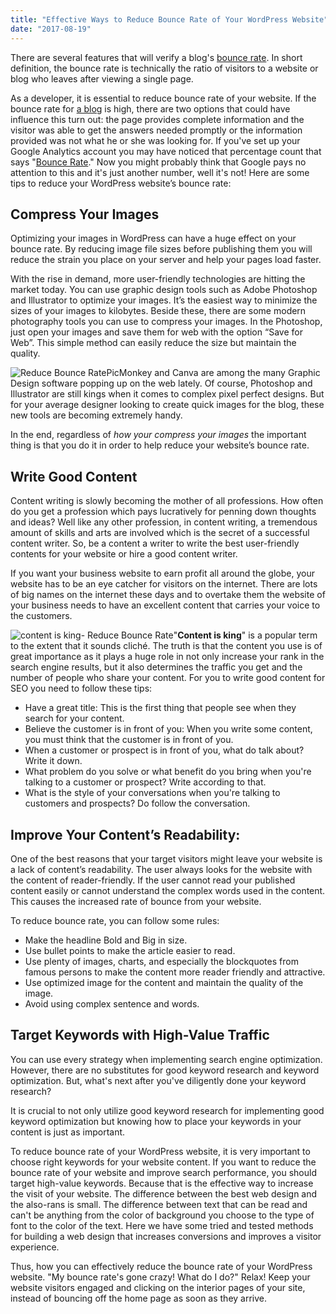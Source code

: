```yaml
---
title: "Effective Ways to Reduce Bounce Rate of Your WordPress Website"
date: "2017-08-19"
---
```


There are several features that will verify a blog's [bounce rate](https://en.wikipedia.org/wiki/Bounce_rate). In short definition, the bounce rate is technically the ratio of visitors to a website or blog who leaves after viewing a single page.

As a developer, it is essential to reduce bounce rate of your website. If the bounce rate for [a blog](https://redq.io/blog/why-use-wordpress-for-a-website/) is high, there are two options that could have influence this turn out: the page provides complete information and the visitor was able to get the answers needed promptly or the information provided was not what he or she was looking for. If you've set up your Google Analytics account you may have noticed that percentage count that says "[Bounce Rate](https://en.wikipedia.org/wiki/Bounce_rate)." Now you might probably think that Google pays no attention to this and it's just another number, well it's not! Here are some tips to reduce your WordPress website’s bounce rate:

## Compress Your Images

Optimizing your images in WordPress can have a huge effect on your bounce rate. By reducing image file sizes before publishing them you will reduce the strain you place on your server and help your pages load faster.

With the rise in demand, more user-friendly technologies are hitting the market today. You can use graphic design tools such as Adobe Photoshop and Illustrator to optimize your images. It’s the easiest way to minimize the sizes of your images to kilobytes. Beside these, there are some modern photography tools you can use to compress your images. In the Photoshop, just open your images and save them for web with the option “Save for Web”. This simple method can easily reduce the size but maintain the quality.

![Reduce Bounce Rate](/assets/blog/images/Optimize-Uploaded-Images.jpg)PicMonkey and Canva are among the many Graphic Design software popping up on the web lately. Of course, Photoshop and Illustrator are still kings when it comes to complex pixel perfect designs. But for your average designer looking to create quick images for the blog, these new tools are becoming extremely handy.

In the end, regardless of *how your compress your images* the important thing is that you do it in order to help reduce your website’s bounce rate.

## Write Good Content

Content writing is slowly becoming the mother of all professions. How often do you get a profession which pays lucratively for penning down thoughts and ideas? Well like any other profession, in content writing, a tremendous amount of skills and arts are involved which is the secret of a successful content writer. So, be a content a writer to write the best user-friendly contents for your website or hire a good content writer.

If you want your business website to earn profit all around the globe, your website has to be an eye catcher for visitors on the internet. There are lots of big names on the internet these days and to overtake them the website of your business needs to have an excellent content that carries your voice to the customers.

![content is king- Reduce Bounce Rate](/assets/blog/images/content-is-king-Reduce-Bounce-Rate.jpg)"**Content is king**" is a popular term to the extent that it sounds cliché. The truth is that the content you use is of great importance as it plays a huge role in not only increase your rank in the search engine results, but it also determines the traffic you get and the number of people who share your content. For you to write good content for SEO you need to follow these tips:

- Have a great title: This is the first thing that people see when they search for your content.
- Believe the customer is in front of you: When you write some content, you must think that the customer is in front of you.
- When a customer or prospect is in front of you, what do talk about? Write it down.
- What problem do you solve or what benefit do you bring when you're talking to a customer or prospect? Write according to that.
- What is the style of your conversations when you're talking to customers and prospects? Do follow the conversation.



## Improve Your Content’s Readability:

One of the best reasons that your target visitors might leave your website is a lack of content’s readability. The user always looks for the website with the content of reader-friendly. If the user cannot read your published content easily or cannot understand the complex words used in the content. This causes the increased rate of bounce from your website.

To reduce bounce rate, you can follow some rules:

- Make the headline Bold and Big in size.
- Use bullet points to make the article easier to read.
- Use plenty of images, charts, and especially the blockquotes from famous persons to make the content more reader friendly and attractive.
- Use optimized image for the content and maintain the quality of the image.
- Avoid using complex sentence and words.



## Target Keywords with High-Value Traffic

You can use every strategy when implementing search engine optimization. However, there are no substitutes for good keyword research and keyword optimization. But, what's next after you've diligently done your keyword research?

It is crucial to not only utilize good keyword research for implementing good keyword optimization but knowing how to place your keywords in your content is just as important.

To reduce bounce rate of your WordPress website, it is very important to choose right keywords for your website content. If you want to reduce the bounce rate of your website and improve search performance, you should target high-value keywords. Because that is the effective way to increase the visit of your website. The difference between the best web design and the also-rans is small. The difference between text that can be read and can't be anything from the color of background you choose to the type of font to the color of the text. Here we have some tried and tested methods for building a web design that increases conversions and improves a visitor experience.

Thus, how you can effectively reduce the bounce rate of your WordPress website. "My bounce rate's gone crazy! What do I do?" Relax! Keep your website visitors engaged and clicking on the interior pages of your site, instead of bouncing off the home page as soon as they arrive.
